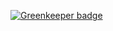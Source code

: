 

[![Greenkeeper badge](https://badges.greenkeeper.io/axetroy/block-somebody.svg)](https://greenkeeper.io/)